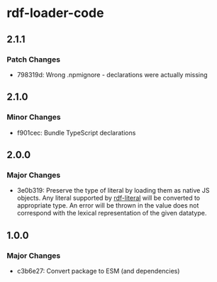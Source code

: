 # rdf-loader-code

## 2.1.1

### Patch Changes

- 798319d: Wrong .npmignore - declarations were actually missing

## 2.1.0

### Minor Changes

- f901cec: Bundle TypeScript declarations

## 2.0.0

### Major Changes

- 3e0b319: Preserve the type of literal by loading them as native JS objects.
  Any literal supported by [rdf-literal](https://npm.im/rdf-literal) will be converted to appropriate type.
  An error will be thrown in the value does not correspond with the lexical representation of the given datatype.

## 1.0.0

### Major Changes

- c3b6e27: Convert package to ESM (and dependencies)
